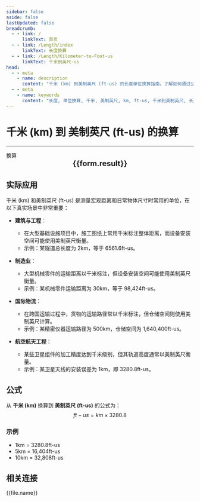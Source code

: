 ```yaml
---
sidebar: false
aside: false
lastUpdated: false
breadcrumb:
  - - link: /
      linkText: 首页
  - - link: /Length/index
      linkText: 长度换算
  - - link: /Length/Kilometer-to-Foot-us
      linkText: 千米到英尺-us
head:
  - - meta
    - name: description
      content: "千米 (km) 到美制英尺 (ft-us) 的长度单位换算指南。了解如何通过公式 ft-us = km × 3280.8 换算为美制英尺。"
  - - meta
    - name: keywords
      content: "长度, 单位换算, 千米, 美制英尺, km, ft-us, 千米到美制英尺, 长度换算指南"
---
```

# 千米 (km) 到 美制英尺 (ft-us) 的换算
---
<script setup>
import { onMounted, reactive, inject, ref } from 'vue'
import { NButton, NForm, NFormItem, NInput, NInputNumber, NSelect, NCard, useMessage,NGrid ,NGi } from 'naive-ui'
import { defineClientComponent } from 'vitepress'
import { Length } from '../../files';

const convert = inject('convert')

const form = reactive({
  number: null,
  result: '',
})

const convertHandler = () => {
  if (form.number !== null && !isNaN(form.number)) {
    const convertedValue = parseFloat(form.number) * 3280.8
    form.result = `${form.number}km = ${convertedValue.toFixed(1)}ft-us`
  } else {
    form.result = '请输入有效的数值。'
  }
}
</script>

<n-form size="large" :model="form">
  <n-form-item label="千米 (km)">
    <n-input-number v-model:value="form.number" placeholder="输入千米" style="width: 100%" />
  </n-form-item>
  <n-form-item>
    <n-button type="info" @click="convertHandler" block>换算</n-button>
  </n-form-item>
</n-form>

<n-card  embedded :bordered="false" hoverable>
  <div  style="text-align:center;font-size:20px;">
    <strong>{{form.result}}</strong>
  </div>
</n-card>

## 实际应用

千米 (km) 和美制英尺 (ft-us) 是测量宏观距离和日常物体尺寸时常用的单位，在以下真实场景中非常重要：

- **建筑与工程**：
  - 在大型基础设施项目中，施工图纸上常用千米标注整体距离，而设备安装空间可能使用美制英尺衡量。
  - 示例：某隧道总长度为 2km，等于 6561.6ft-us。

- **制造业**：
  - 大型机械零件的运输距离以千米标注，但设备安装空间可能使用美制英尺衡量。
  - 示例：某机械零件运输距离为 30km，等于 98,424ft-us。

- **国际物流**：
  - 在跨国运输过程中，货物的运输路径常以千米标注，但仓储空间则使用美制英尺计算。
  - 示例：某精密仪器运输路径为 500km，仓储空间为 1,640,400ft-us。

- **航空航天工程**：
  - 某些卫星组件的加工精度达到千米级别，但其轨道高度通常以美制英尺衡量。
  - 示例：某卫星天线的安装误差为 1km，即 3280.8ft-us。

## 公式

从 **千米 (km)** 换算到 **美制英尺 (ft-us)** 的公式为：
$$ ft-us = km \times 3280.8 $$

### 示例
- 1km = 3280.8ft-us
- 5km = 16,404ft-us
- 10km = 32,808ft-us

## 相关连接
<n-grid x-gap="12" :cols="2">
  <n-gi v-for="(file, index) in Length" :key="index">
    <n-button
      text
      tag="a"
      :href="file.path"
      type="info"
    >
      {{file.name}}
    </n-button>
  </n-gi>
</n-grid>
